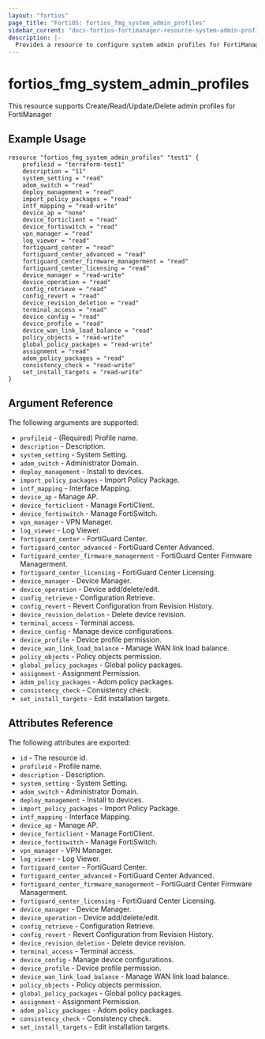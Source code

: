 ```yaml
---
layout: "fortios"
page_title: "FortiOS: fortios_fmg_system_admin_profiles"
sidebar_current: "docs-fortios-fortimanager-resource-system-admin-profiles"
description: |-
  Provides a resource to configure system admin profiles for FortiManager.
---
```


# fortios_fmg_system_admin_profiles
This resource supports Create/Read/Update/Delete admin profiles for FortiManager

## Example Usage
```hcl
resource "fortios_fmg_system_admin_profiles" "test1" {
	profileid = "terraform-test1"
	description = "11"
	system_setting = "read"
	adom_switch = "read"
	deploy_management = "read"
	import_policy_packages = "read"
	intf_mapping = "read-write"
	device_ap = "none"
	device_forticlient = "read"
	device_fortiswitch = "read"
	vpn_manager = "read"
	log_viewer = "read"
	fortiguard_center = "read"
	fortiguard_center_advanced = "read"
	fortiguard_center_firmware_managerment = "read"
	fortiguard_center_licensing = "read"
	device_manager = "read-write"
	device_operation = "read"
	config_retrieve = "read"
	config_revert = "read"
	device_revision_deletion = "read"
	terminal_access = "read"
	device_config = "read"
	device_profile = "read"
	device_wan_link_load_balance = "read"
	policy_objects = "read-write"
	global_policy_packages = "read-write"
	assignment = "read"
	adom_policy_packages = "read"
	consistency_check = "read-write"
	set_install_targets = "read-write"
}
```

## Argument Reference
The following arguments are supported:

* `profileid` - (Required) Profile name.
* `description` - Description.
* `system_setting` - System Setting.
* `adom_switch` - Administrator Domain.
* `deploy_management` - Install to devices.
* `import_policy_packages` - Import Policy Package.
* `intf_mapping` - Interface Mapping.
* `device_ap` - Manage AP.
* `device_forticlient` - Manage FortiClient.
* `device_fortiswitch` - Manage FortiSwitch.
* `vpn_manager` - VPN Manager.
* `log_viewer` - Log Viewer.
* `fortiguard_center` - FortiGuard Center.
* `fortiguard_center_advanced` - FortiGuard Center Advanced.
* `fortiguard_center_firmware_managerment` - FortiGuard Center Firmware Managerment.
* `fortiguard_center_licensing` - FortiGuard Center Licensing.
* `device_manager` - Device Manager.
* `device_operation` - Device add/delete/edit.
* `config_retrieve` - Configuration Retrieve.
* `config_revert` - Revert Configuration from Revision History.
* `device_revision_deletion` - Delete device revision.
* `terminal_access` - Terminal access.
* `device_config` - Manage device configurations.
* `device_profile` - Device profile permission.
* `device_wan_link_load_balance` - Manage WAN link load balance.
* `policy_objects` - Policy objects permission.
* `global_policy_packages` - Global policy packages.
* `assignment` - Assignment Permission.
* `adom_policy_packages` - Adom policy packages.
* `consistency_check` - Consistency check.
* `set_install_targets` - Edit installation targets.

## Attributes Reference
The following attributes are exported:

* `id` - The resource id.
* `profileid` - Profile name.
* `description` - Description.
* `system_setting` - System Setting.
* `adom_switch` - Administrator Domain.
* `deploy_management` - Install to devices.
* `import_policy_packages` - Import Policy Package.
* `intf_mapping` - Interface Mapping.
* `device_ap` - Manage AP.
* `device_forticlient` - Manage FortiClient.
* `device_fortiswitch` - Manage FortiSwitch.
* `vpn_manager` - VPN Manager.
* `log_viewer` - Log Viewer.
* `fortiguard_center` - FortiGuard Center.
* `fortiguard_center_advanced` - FortiGuard Center Advanced.
* `fortiguard_center_firmware_managerment` - FortiGuard Center Firmware Managerment.
* `fortiguard_center_licensing` - FortiGuard Center Licensing.
* `device_manager` - Device Manager.
* `device_operation` - Device add/delete/edit.
* `config_retrieve` - Configuration Retrieve.
* `config_revert` - Revert Configuration from Revision History.
* `device_revision_deletion` - Delete device revision.
* `terminal_access` - Terminal access.
* `device_config` - Manage device configurations.
* `device_profile` - Device profile permission.
* `device_wan_link_load_balance` - Manage WAN link load balance.
* `policy_objects` - Policy objects permission.
* `global_policy_packages` - Global policy packages.
* `assignment` - Assignment Permission.
* `adom_policy_packages` - Adom policy packages.
* `consistency_check` - Consistency check.
* `set_install_targets` - Edit installation targets.
